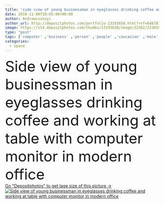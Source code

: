 ```yaml
---
title: 'side view of young businessman in eyeglasses drinking coffee and working at table with computer monitor in modern office'
date: 2018-11-06T10:03:06+00:00
author: AndrewLozovyi
author_url: http://depositphotos.com/portfolio-13193658.html?ref=64678756
image: https://st4.depositphotos.com/thumbs/13193658/image/22302/223028934/api_thumb_450.jpg?forcejpeg=true
type: "post"
tags: ['computer' ,'business' ,'person' ,'people' ,'caucasian' ,'male' ,'man' ,'connection' ,'coffee' ,'drink' ,'modern' ,'corporate' ,'office' ,'suit' ,'beverage' ,'communication' ,'electronic' ,'wireless' ,'working' ,'manager' ,'work' ,'businessman' ,'indoors' ,'leader' ,'profession' ,'eyeglasses' ,'executive' ,'handsome' ,'workplace' ,'workspace' ,'formalwear' ,'side view' ,'professional occupation' ,'copy space' ,'computer monitor' ,'coffee break' ,'young adult' ,'Computer Mouse' ,'Computer Keyboard' ,'blank screen' ,'paper cup' ,'Disposable Cup' ,'coffee to go' ,'digital devices' ]
categories: 
  - space
---
```

<div aling="center">
            <font size="60"> Side view of young businessman in eyeglasses drinking coffee and working at table with computer monitor in modern office</font>   
</div>
<div>
    <a href='https://depositphotos.com/223028934/stock-photo-side-view-young-businessman-eyeglasses.html?ref=64678756' target=_blank > Go "Depositphotos" to get lage size of this picture ->
        <img href='https://depositphotos.com/223028934/stock-photo-side-view-young-businessman-eyeglasses.html?ref=64678756' src='https://st4.depositphotos.com/13193658/22302/i/950/depositphotos_223028934-stock-photo-side-view-young-businessman-eyeglasses.jpg?forcejpeg=true' alt='Side view of young businessman in eyeglasses drinking coffee and working at table with computer monitor in modern office' >
    </a>
</div>
